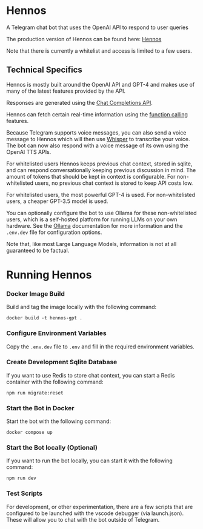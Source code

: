 # Hennos

A Telegram chat bot that uses the OpenAI API to respond to user queries

The production version of Hennos can be found here: [Hennos](https://t.me/repka_gpt_bot)

Note that there is currently a whitelist and access is limited to a few users. 

## Technical Specifics

Hennos is mostly built around the OpenAI API and GPT-4 and makes use of many of the latest features provided by the API.

Responses are generated using the [Chat Completions API](https://platform.openai.com/docs/guides/gpt/chat-completions-api).

Hennos can fetch certain real-time information using the [function calling](https://platform.openai.com/docs/guides/gpt/function-calling) features. 

Because Telegram supports voice messages, you can also send a voice message to Hennos which will then use [Whisper](https://platform.openai.com/docs/guides/speech-to-text) to transcribe your voice. The bot can now also respond with a voice message of its own using the OpenAI TTS APIs.

For whitelisted users Hennos keeps previous chat context, stored in sqlite, and can respond conversationally keeping previous discussion in mind. The amount of tokens that should be kept in context is configurable. For non-whitelisted users, no previous chat context is stored to keep API costs low.

For whitelisted users, the most powerful GPT-4 is used. For non-whitelisted users, a cheaper GPT-3.5 model is used.

You can optionally configure the bot to use Ollama for these non-whitelisted users, which is a self-hosted platform for running LLMs on your own hardware. See the [Ollama](https://ollama.ai/) documentation for more information and the `.env.dev` file for configuration options.

Note that, like most Large Language Models, information is not at all guaranteed to be factual.


# Running Hennos

### Docker Image Build

Build and tag the image locally with the following command:
```
docker build -t hennos-gpt .
```

### Configure Environment Variables

Copy the `.env.dev` file to `.env` and fill in the required environment variables.

### Create Development Sqlite Database

If you want to use Redis to store chat context, you can start a Redis container with the following command:
```
npm run migrate:reset
```


### Start the Bot in Docker

Start the bot with the following command:
```
docker compose up
```

### Start the Bot locally (Optional)

If you want to run the bot locally, you can start it with the following command:
```
npm run dev
```

### Test Scripts
For development, or other experimentation, there are a few scripts that are configured to be launched with the vscode debugger (via launch.json). These will allow you to chat with the bot outside of Telegram. 




